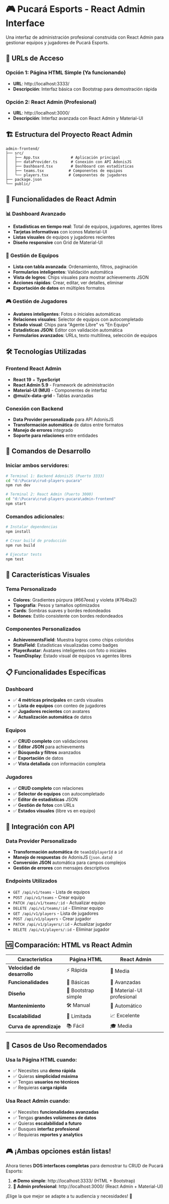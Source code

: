 # 🎮 Pucará Esports - React Admin Interface

Una interfaz de administración profesional construida con React Admin para gestionar equipos y jugadores de Pucará Esports.

## 🚀 **URLs de Acceso**

### Opción 1: Página HTML Simple (Ya funcionando)

- **URL**: http://localhost:3333/
- **Descripción**: Interfaz básica con Bootstrap para demostración rápida

### Opción 2: React Admin (Profesional)

- **URL**: http://localhost:3000/
- **Descripción**: Interfaz avanzada con React Admin y Material-UI

## 🏗️ **Estructura del Proyecto React Admin**

```
admin-frontend/
├── src/
│   ├── App.tsx              # Aplicación principal
│   ├── dataProvider.ts      # Conexión con API AdonisJS
│   ├── Dashboard.tsx        # Dashboard con estadísticas
│   ├── teams.tsx           # Componentes de equipos
│   └── players.tsx         # Componentes de jugadores
├── package.json
└── public/
```

## 🎯 **Funcionalidades de React Admin**

### 📊 **Dashboard Avanzado**

- **Estadísticas en tiempo real**: Total de equipos, jugadores, agentes libres
- **Tarjetas informativas** con iconos Material-UI
- **Listas visuales** de equipos y jugadores recientes
- **Diseño responsive** con Grid de Material-UI

### 👥 **Gestión de Equipos**

- **Lista con tabla avanzada**: Ordenamiento, filtros, paginación
- **Formularios inteligentes**: Validación automática
- **Vista de logros**: Chips visuales para mostrar achievements JSON
- **Acciones rápidas**: Crear, editar, ver detalles, eliminar
- **Exportación de datos** en múltiples formatos

### 🎮 **Gestión de Jugadores**

- **Avatares inteligentes**: Fotos o iniciales automáticas
- **Relaciones visuales**: Selector de equipos con autocompletado
- **Estado visual**: Chips para "Agente Libre" vs "En Equipo"
- **Estadísticas JSON**: Editor con validación automática
- **Formularios avanzados**: URLs, texto multilínea, selección de equipos

## 🛠️ **Tecnologías Utilizadas**

### Frontend React Admin

- **React 19** + **TypeScript**
- **React Admin 5.9** - Framework de administración
- **Material-UI (MUI)** - Componentes de interfaz
- **@mui/x-data-grid** - Tablas avanzadas

### Conexión con Backend

- **Data Provider personalizado** para API AdonisJS
- **Transformación automática** de datos entre formatos
- **Manejo de errores** integrado
- **Soporte para relaciones** entre entidades

## 🚀 **Comandos de Desarrollo**

### Iniciar ambos servidores:

```bash
# Terminal 1: Backend AdonisJS (Puerto 3333)
cd "d:\Pucara\crud-players-pucara"
npm run dev

# Terminal 2: React Admin (Puerto 3000)
cd "d:\Pucara\crud-players-pucara\admin-frontend"
npm start
```

### Comandos adicionales:

```bash
# Instalar dependencias
npm install

# Crear build de producción
npm run build

# Ejecutar tests
npm test
```

## 🎨 **Características Visuales**

### Tema Personalizado

- **Colores**: Gradientes púrpura (#667eea) y violeta (#764ba2)
- **Tipografía**: Pesos y tamaños optimizados
- **Cards**: Sombras suaves y bordes redondeados
- **Botones**: Estilo consistente con bordes redondeados

### Componentes Personalizados

- **AchievementsField**: Muestra logros como chips coloridos
- **StatsField**: Estadísticas visualizadas como badges
- **PlayerAvatar**: Avatares inteligentes con foto o iniciales
- **TeamDisplay**: Estado visual de equipos vs agentes libres

## 📋 **Funcionalidades Específicas**

### Dashboard

- ✅ **4 métricas principales** en cards visuales
- ✅ **Lista de equipos** con conteo de jugadores
- ✅ **Jugadores recientes** con avatares
- ✅ **Actualización automática** de datos

### Equipos

- ✅ **CRUD completo** con validaciones
- ✅ **Editor JSON** para achievements
- ✅ **Búsqueda y filtros** avanzados
- ✅ **Exportación** de datos
- ✅ **Vista detallada** con información completa

### Jugadores

- ✅ **CRUD completo** con relaciones
- ✅ **Selector de equipos** con autocompletado
- ✅ **Editor de estadísticas** JSON
- ✅ **Gestión de fotos** con URLs
- ✅ **Estados visuales** (libre vs en equipo)

## 🔗 **Integración con API**

### Data Provider Personalizado

- **Transformación automática** de `teamId`/`playerId` a `id`
- **Manejo de respuestas** de AdonisJS (`json.data`)
- **Conversión JSON** automática para campos complejos
- **Gestión de errores** con mensajes descriptivos

### Endpoints Utilizados

- `GET /api/v1/teams` - Lista de equipos
- `POST /api/v1/teams` - Crear equipo
- `PATCH /api/v1/teams/:id` - Actualizar equipo
- `DELETE /api/v1/teams/:id` - Eliminar equipo
- `GET /api/v1/players` - Lista de jugadores
- `POST /api/v1/players` - Crear jugador
- `PATCH /api/v1/players/:id` - Actualizar jugador
- `DELETE /api/v1/players/:id` - Eliminar jugador

## 🆚 **Comparación: HTML vs React Admin**

| Característica              | Página HTML         | React Admin                |
| --------------------------- | ------------------- | -------------------------- |
| **Velocidad de desarrollo** | ⚡ Rápida           | 🔧 Media                   |
| **Funcionalidades**         | 📝 Básicas          | 🚀 Avanzadas               |
| **Diseño**                  | 🎨 Bootstrap simple | 💎 Material-UI profesional |
| **Mantenimiento**           | 🛠️ Manual           | 🤖 Automático              |
| **Escalabilidad**           | 📏 Limitada         | 📈 Excelente               |
| **Curva de aprendizaje**    | 📚 Fácil            | 🎓 Media                   |

## 🎯 **Casos de Uso Recomendados**

### Usa la Página HTML cuando:

- ✅ Necesites una **demo rápida**
- ✅ Quieras **simplicidad máxima**
- ✅ Tengas **usuarios no técnicos**
- ✅ Requieras **carga rápida**

### Usa React Admin cuando:

- ✅ Necesites **funcionalidades avanzadas**
- ✅ Tengas **grandes volúmenes de datos**
- ✅ Quieras **escalabilidad a futuro**
- ✅ Busques **interfaz profesional**
- ✅ Requieras **reportes y analytics**

## 🎮 **¡Ambas opciones están listas!**

Ahora tienes **DOS interfaces completas** para demostrar tu CRUD de Pucará Esports:

1. **🔥 Demo simple**: http://localhost:3333/ (HTML + Bootstrap)
2. **💎 Admin profesional**: http://localhost:3000/ (React Admin + Material-UI)

¡Elige la que mejor se adapte a tu audiencia y necesidades! 🚀
